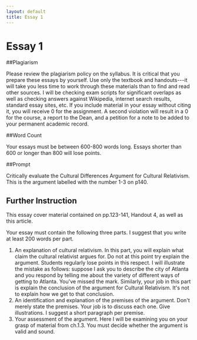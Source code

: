 ```yaml
---
layout: default
title: Essay 1
---
```


# Essay 1 #

##Plagiarism

Please review the plagiarism policy on the syllabus. It is critical that you prepare these essays by yourself. Use only the textbook and handouts---it will take you less time to work through these materials than to find and read other sources. I will be checking exam scripts for significant overlaps as well as checking answers against Wikipedia, internet search results, standard essay sites, etc. If you include material in your essay without citing it, you will receive 0 for the assignment. A second violation will result in a 0 for the course, a report to the Dean, and a petition for a note to be added to your permanent academic record. 


##Word Count

Your essays must be between 600-800 words long. Essays shorter than 600 or longer than 800 will lose points. 

##Prompt 

Critically evaluate the Cultural Differences Argument for Cultural Relativism. This is the argument labelled with the number 1-3 on p140.

## Further Instruction 

This essay cover material contained on pp.123-141, Handout 4, as well as this article.

Your essay must contain the following three parts. I suggest that you write at least 200 words per part. 

1. An explanation of cultural relativism. In this part, you will explain what claim the cultural relativist argues for. Do not at this point try explain the argument. Students regularly lose points in this respect. I will illustrate the mistake as follows: suppose I ask you to describe the city of Atlanta and you respond by telling me about the variety of different ways of getting to Atlanta. You've missed the mark. Similarly, your job in this part is explain the conclusion of the argument for Cultural Relativism. It's not to explain how we get to that conclusion. 
2. An identification and explanation of the premises of the argument. Don't merely state the premises. Your job is to discuss each one. Give illustrations. I suggest a short paragraph per premise.
3. Your assessment of the argument. Here I will be examining you on your grasp of material from ch.1.3. You must decide whether the argument is valid and sound. 